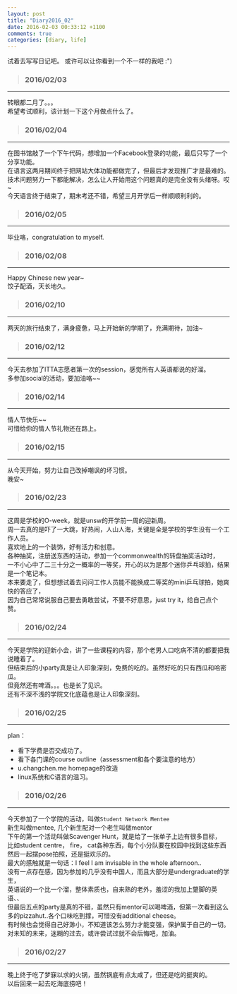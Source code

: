 ```yaml
---
layout: post
title: "Diary2016_02"
date: 2016-02-03 00:33:12 +1100
comments: true
categories: [diary, life]
---
```


试着去写写日记吧。 或许可以让你看到一个不一样的我吧 :")  

<!--more-->
   


>### 2016/02/03 ###
----------
转眼都二月了。。。    
希望考试顺利，该计划一下这个月做点什么了。    
<img  style="max-height:530px" class="lazy" data-original="/images/blog/160203_diary/moka.JPG">
 

>### 2016/02/04 ###
----------
在图书馆敲了一个下午代码，想增加一个Facebook登录的功能，最后只写了一个分享功能。     
在语言这两月期间终于把网站大体功能都做完了，但最后才发现推广才是最难的。    
技术问题努力一下都能解决，怎么让人开始用这个问题真的是完全没有头绪呀。哎~     
<img style="max-height:430px" class="lazy" data-original="/images/blog/160203_diary/library.JPG">    
今天语言终于结束了，期末考还不错，希望三月开学后一样顺顺利利的。    
<img style="max-height:530px" class="lazy" data-original="/images/blog/160203_diary/score.PNG">
 

>### 2016/02/05 ###
----------
毕业咯，congratulation to myself.   
<img  style="max-height:530px" class="lazy" data-original="/images/blog/160203_diary/congratulation.JPG">
 

>### 2016/02/08 ###
----------
Happy Chinese new year~    
饺子配酒，天长地久。    
<img  style="max-height:530px" class="lazy" data-original="/images/blog/160203_diary/dumpling.JPG">   
<img  style="max-height:530px" class="lazy" data-original="/images/blog/160203_diary/vb_beer.JPG">
 

>### 2016/02/10 ###
----------
两天的旅行结束了，满身疲惫，马上开始新的学期了，充满期待，加油~    
<img  style="max-height:430px" class="lazy" data-original="/images/blog/160203_diary/cc_beach.JPG">
 

>### 2016/02/12 ###
----------
今天去参加了ITTA志愿者第一次的session，感觉所有人英语都说的好溜。    
多参加social的活动，要加油咯~~    
<img style="max-height:530px" class="lazy" data-original="/images/blog/160203_diary/icecream.JPG">
 

>### 2016/02/14 ###
----------
情人节快乐~~    
可惜给你的情人节礼物还在路上。    
 

>### 2016/02/15 ###
----------
从今天开始，努力让自己改掉嘲讽的坏习惯。    
晚安~    
 

>### 2016/02/23 ###
----------
这周是学校的O-week，就是unsw的开学前一周的迎新周。   
周一去真的是吓了一大跳，好热闹，人山人海，关键是全是学校的学生没有一个工作人员。      
<img style="max-height:530px" class="lazy" data-original="/images/blog/160203_diary/oweek.JPG">   
喜欢地上的一个装饰，好有活力和创意。         
<img style="max-height:530px" class="lazy" data-original="/images/blog/160203_diary/stage.JPG">   
各种抽奖，注册送东西的活动，参加一个commonwealth的转盘抽奖活动时，    
一不小心中了二三十分之一概率的一等奖，开心的以为是那个迷你乒乓球拍，结果是一个笔记本。    
本来要走了，但想想试着去问问工作人员能不能换成二等奖的mini乒乓球拍，她爽快的答应了，   
因为自己常常说服自己要去勇敢尝试，不要不好意思，just try it，给自己点个赞。    
<img style="max-height:530px" class="lazy" data-original="/images/blog/160203_diary/minibat.JPG">   
 

>### 2016/02/24 ###
----------
今天是学院的迎新小会，讲了一些课程的内容，那个老男人口吃病不清的都要把我说睡着了。    
但结束后的小party真是让人印象深刻，免费的吃的。虽然好吃的只有西瓜和哈密瓜。     
但竟然还有啤酒。。。也是长了见识。        
<img style="max-height:530px" class="lazy" data-original="/images/blog/160203_diary/beer.JPG">    
还有不深不浅的学院文化底蕴也是让人印象深刻。       
<img style="max-height:430px" class="lazy" data-original="/images/blog/160203_diary/cups.JPG">   
 

>### 2016/02/25 ###
----------
plan：   
- 看下学费是否交成功了。    
- 看下各门课的course outline（assessment和各个要注意的地方）    
- u.changchen.me homepage的改造    
- linux系统和C语言的温习。    
 

>### 2016/02/26 ###
----------
今天参加了一个学院的活动，叫做`Student Network Mentee`   
新生叫做mentee, 几个新生配对一个老生叫做mentor    
下午的第一个活动叫做Scavenger Hunt，就是给了一张单子上边有很多目标，     
比如student centre， fire， cat各种东西，每个小分队要在校园中找到这些东西然后一起摆pose拍照，还是挺欢乐的。   
最大的感触就是一句话：I feel I am invisable in the whole afternoon..    
没有一点存在感，因为参加的几乎没有中国人，而且大部分是undergraduate的学生，   
英语说的一个比一个溜，整体素质也，自来熟的老外，羞涩的我加上蹩脚的英语、、    
但最后五点的party是真的不错，虽然只有mentor可以喝啤酒，但第一次看到这么多的pizzahut..各个口味吃到撑，可惜没有additional cheese。   
<img style="max-height:530px" class="lazy" data-original="/images/blog/160203_diary/pizzahut.JPG">   
有时候也会觉得自己好渺小，不知道该怎么努力才能变强，保护属于自己的一切。   
对未知的未来，迷糊的过去，或许尝试过就不会后悔吧，加油。
 

>### 2016/02/27 ###
----------
晚上终于吃了梦寐以求的火锅，虽然锅底有点太咸了，但还是吃的挺爽的。    
以后回来一起去吃海底捞吧！   
<img style="max-height:430px" class="lazy" data-original="/images/blog/160203_diary/hotpot.JPG">          
 



